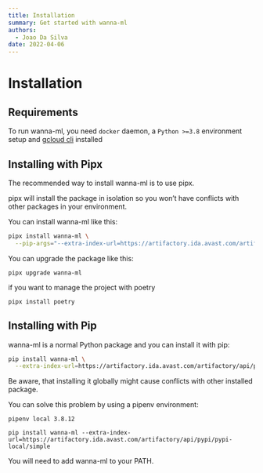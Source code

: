 ```yaml
---
title: Installation
summary: Get started with wanna-ml
authors:
  - Joao Da Silva
date: 2022-04-06
---
```


# Installation

## Requirements
To run wanna-ml, you need `docker` daemon, a `Python >=3.8` environment setup and [gcloud cli](https://cloud.google.com/sdk/docs/install-sdk) installed

## Installing with Pipx
The recommended way to install wanna-ml is to use pipx.

pipx will install the package in isolation so you won’t have conflicts with other packages in your environment.

You can install wanna-ml like this:

```bash
pipx install wanna-ml \
  --pip-args="--extra-index-url=https://artifactory.ida.avast.com/artifactory/api/pypi/pypi-local/simple"
```

You can upgrade the package like this:

```
pipx upgrade wanna-ml
```

if you want to manage the project with poetry

```
pipx install poetry
```

## Installing with Pip

wanna-ml is a normal Python package and you can install it with pip:

```bash
pip install wanna-ml \
  --extra-index-url=https://artifactory.ida.avast.com/artifactory/api/pypi/pypi-local/simple
```

Be aware, that installing it globally might cause conflicts with other installed package.

You can solve this problem by using a pipenv environment:

```
pipenv local 3.8.12

pip install wanna-ml --extra-index-url=https://artifactory.ida.avast.com/artifactory/api/pypi/pypi-local/simple
```

You will need to add wanna-ml to your PATH.
